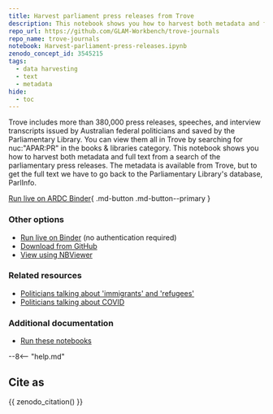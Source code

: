 ```yaml
---
title: Harvest parliament press releases from Trove
description: This notebook shows you how to harvest both metadata and full text from a search of the parliamentary press releases in Trove.
repo_url: https://github.com/GLAM-Workbench/trove-journals
repo_name: trove-journals
notebook: Harvest-parliament-press-releases.ipynb
zenodo_concept_id: 3545215
tags:
  - data harvesting
  - text
  - metadata
hide:
  - toc
---
```

 
Trove includes more than 380,000 press releases, speeches, and interview transcripts issued by Australian federal politicians and saved by the Parliamentary Library. You can view them all in Trove by searching for nuc:"APAR:PR" in the books & libraries category. This notebook shows you how to harvest both metadata and full text from a search of the parliamentary press releases. The metadata is available from Trove, but to get the full text we have to go back to the Parliamentary Library's database, ParlInfo.

[Run live on ARDC Binder](https://binderhub.rc.nectar.org.au/v2/gh/GLAM-Workbench/{{repo_name}}/HEAD?urlpath=/lab/tree/{{notebook}}){ .md-button .md-button--primary }

### Other options

* [Run live on Binder](https://mybinder.org/v2/gh/GLAM-Workbench/{{repo_name}}/HEAD?urlpath=/lab/tree/{{notebook}}) (no authentication required)
* [Download from GitHub](https://github.com/GLAM-Workbench/trove-journals/blob/master/Harvest-parliament-press-releases.ipynb)
* [View using NBViewer](https://nbviewer.jupyter.org/github/GLAM-Workbench/trove-journals/blob/master/Harvest-parliament-press-releases.ipynb)

### Related resources

* [Politicians talking about 'immigrants' and 'refugees'](politicans-press-releases-refugees.md)
* [Politicians talking about COVID](politicans-press-releases-covid.md)

### Additional documentation

* [Run these notebooks](../#run-these-notebooks)

--8<-- "help.md"

## Cite as

{{ zenodo_citation() }}